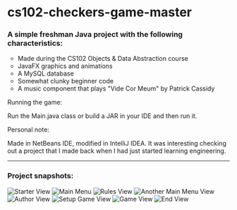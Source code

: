 # cs102-checkers-game-master
<h3>A simple freshman Java project with the following characteristics:</h3>
<ul style="list-style-type:circle">
  <li>Made during the CS102 Objects & Data Abstraction course</li>
  <li>JavaFX graphics and animations</li>
  <li>A MySQL database</li>
  <li>Somewhat clunky beginner code</li>
  <li>A music component that plays "Vide Cor Meum" by Patrick Cassidy</li>
</ul>
<p>Running the game:</p>
<p>Run the Main.java class or build a JAR in your IDE and then run it.</p>
<p>Personal note:</p>
<p>Made in NetBeans IDE, modified in IntelliJ IDEA. It was interesting checking out a project that I made back when I had just started learning engineering.</p>
<hr>
<h3>Project snapshots:</h3>
<img src="screen-shots/s1.png" alt="Starter View">
<img src="screen-shots/s2.png" alt="Main Menu">
<img src="screen-shots/s3.png" alt="Rules View">
<img src="screen-shots/s4.png" alt="Another Main Menu View">
<img src="screen-shots/s5.png" alt="Author View">
<img src="screen-shots/s6.png" alt="Setup Game View">
<img src="screen-shots/s7.png" alt="Game View">
<img src="screen-shots/s8.png" alt="End View">


